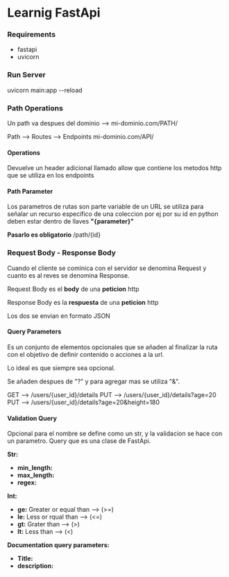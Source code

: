 # Learnig FastApi

### Requirements

- fastapi
- uvicorn

### Run Server

uvicorn main:app --reload

### Path Operations

Un path va despues del dominio --> mi-dominio.com/PATH/

Path --> Routes --> Endpoints mi-dominio.com/API/

#### Operations

Devuelve un header adicional llamado allow que contiene los metodos
http que se utiliza en los endpoints

#### Path Parameter

Los parametros de rutas son parte variable de un URL se utiliza para señalar un recurso especifico de una coleccion por ej por su id en python deben estar dentro de llaves **"{parameter}"**

**Pasarlo es obligatorio**
/path/{id}

### Request Body - Response Body

Cuando el cliente se cominica con el servidor se denomina Request y cuanto es al reves se denomina Response.

Request Body es el **body** de una **peticion** http

Response Body es la **respuesta** de una **peticion** http

Los dos se envian en formato JSON

#### Query Parameters

Es un conjunto de elementos opcionales que se añaden al finalizar la ruta con el objetivo de definir contenido o acciones a la url.

Lo ideal es que siempre sea opcional.

Se añaden despues de "?" y para agregar mas se utiliza "&".

GET --> /users/{user_id}/details
PUT --> /users/{user_id}/details?age=20
PUT --> /users/{user_id}/details?age=20&height=180

#### Validation Query

Opcional para el nombre se define como un str, y la validacion se hace con un parametro.
Query que es una clase de FastApi.

**Str:**

- **min_length:**
- **max_length:**
- **regex:**

**Int:**

- **ge:** Greater or equal than --> (>=)
- **le:** Less or rqual than --> (<=)
- **gt:** Grater than --> (>)
- **lt:** Less than --> (<)

**Documentation query parameters:**

- **Title:**
- **description:**
